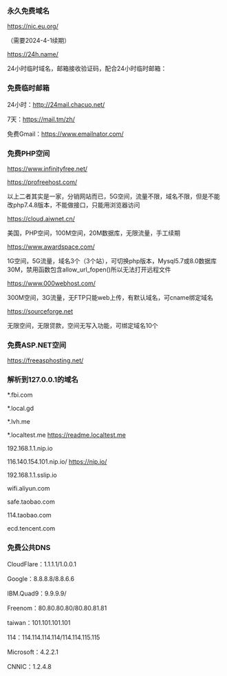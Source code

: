 ### 永久免费域名
https://nic.eu.org/

（需要2024-4-1续期）

https://24h.name/

24小时临时域名，邮箱接收验证码，配合24小时临时邮箱：

### 免费临时邮箱

24小时：http://24mail.chacuo.net/

7天：https://mail.tm/zh/

免费Gmail：https://www.emailnator.com/

### 免费PHP空间
https://www.infinityfree.net/

https://profreehost.com/

以上二者其实是一家，分销网站而已，5G空间，流量不限，域名不限，但是不能改php7.4.8版本，不能做接口，只能用浏览器访问

https://cloud.aiwnet.cn/

美国，PHP空间，100M空间，20M数据库，无限流量，手工续期

https://www.awardspace.com/

1G空间，5G流量，域名3个（3个站），可切换php版本，Mysql5.7或8.0数据库30M，禁用函数包含allow_url_fopen()所以无法打开远程文件

https://www.000webhost.com/

300M空间，3G流量，无FTP只能web上传，有默认域名，可cname绑定域名

https://sourceforge.net

无限空间，无限贷款，空间无写入功能，可绑定域名10个

### 免费ASP.NET空间
https://freeasphosting.net/


### 解析到127.0.0.1的域名
*.fbi.com

*.local.gd

*.lvh.me

*.localtest.me  https://readme.localtest.me 

192.168.1.1.nip.io

116.140.154.101.nip.io/   https://nip.io/

192.168.1.1.sslip.io

wifi.aliyun.com

safe.taobao.com

114.taobao.com

ecd.tencent.com

### 免费公共DNS

CloudFlare：1.1.1.1/1.0.0.1

Google：8.8.8.8/8.8.6.6

IBM.Quad9：9.9.9.9/

Freenom：80.80.80.80/80.80.81.81

taiwan：101.101.101.101

114：114.114.114.114/114.114.115.115

Microsoft：4.2.2.1

CNNIC：1.2.4.8

